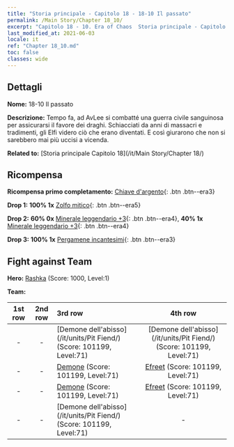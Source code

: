 ```yaml
---
title: "Storia principale - Capitolo 18 - 18-10 Il passato"
permalink: /Main Story/Chapter 18_10/
excerpt: "Capitolo 18 - 10. Era of Chaos  Storia principale - Capitolo 18_10. 18-10 Il passato"
last_modified_at: 2021-06-03
locale: it
ref: "Chapter 18_10.md"
toc: false
classes: wide
---
```


## Dettagli

 **Nome:** 18-10 Il passato

 **Descrizione:** Tempo fa, ad AvLee si combatté una guerra civile sanguinosa per assicurarsi il favore dei draghi. Schiacciati da anni di massacri e tradimenti, gli Elfi videro ciò che erano diventati. E così giurarono che non si sarebbero mai più uccisi a vicenda.

 **Related to:** [Storia principale Capitolo 18](/it/Main Story/Chapter 18/)

## Ricompensa

 **Ricompensa primo completamento:** [Chiave d'argento](/ItemsIT/con_693/){: .btn .btn--era3}

 **Drop 1:** **100% 1x** [Zolfo mitico](/ItemsIT/mat_64/){: .btn .btn--era5}

 **Drop 2:** **60% 0x** [Minerale leggendario +3](/ItemsIT/mat_54/){: .btn .btn--era4}, **40% 1x** [Minerale leggendario +3](/ItemsIT/mat_54/){: .btn .btn--era4}

 **Drop 3:** **100% 1x** [Pergamene incantesimi](/ItemsIT/con_694/){: .btn .btn--era3}


## Fight against Team
 **Hero:** [Rashka](/it/heroes/Rashka/) (Score: 1000, Level:1)

 **Team:**


  | 1st row | 2nd row | 3rd row | 4th row |
  |:----:|:----:|:----|:----:|
  | - | - | [Demone dell'abisso](/it/units/Pit Fiend/) (Score: 101199, Level:71)  | [Demone dell'abisso](/it/units/Pit Fiend/) (Score: 101199, Level:71)  |
  | - | - | [Demone](/it/units/Demon/) (Score: 101199, Level:71)  | [Efreet](/it/units/Efreeti/) (Score: 101199, Level:71)  |
  | - | - | [Demone](/it/units/Demon/) (Score: 101199, Level:71)  | [Efreet](/it/units/Efreeti/) (Score: 101199, Level:71)  |
  | - | - | [Demone dell'abisso](/it/units/Pit Fiend/) (Score: 101199, Level:71)  | - |


